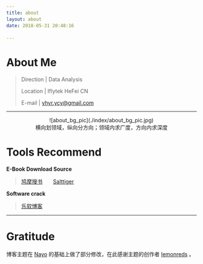 ```yaml
---
title: about
layout: about
date: 2018-05-31 20:48:16

---
```


# About Me

> Direction	|  Data Analysis
>
> Location	|  Iflytek HeFei CN
>
> E-mail	|  yhyr.ycy@gmail.com

***



<center>![about_bg_pic](./index/about_bg_pic.jpg)</center>

<center>横向划领域，纵向分方向；领域内求广度，方向内求深度</center>

# Tools Recommend

**E-Book Download Source**

> [鸠摩搜书](https://www.jiumodiary.com/)　　[Salttiger](http://www.salttiger.com/)

**Software crack**

> [乐软博客](https://www.isharepc.com/)



---

# Gratitude

博客主题在 [Nayo](https://lemonreds.github.io/) 的基础上做了部分修改，在此感谢主题的创作者 [lemonreds](https://github.com/Lemonreds) 。

